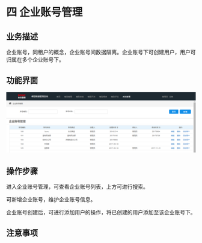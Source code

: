 # 四   企业账号管理

## 业务描述

企业账号，同租户的概念，企业账号间数据隔离。企业账号下可创建用户，用户可归属在多个企业账号下。

## 功能界面

![](/assets/企业账号管理.png)

## 操作步骤

进入企业账号管理，可查看企业账号列表，上方可进行搜索。

可新增企业账号，维护企业账号信息。

企业账号创建后，可进行添加用户的操作，将已创建的用户添加至该企业账号下。

## 注意事项



